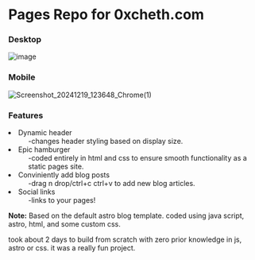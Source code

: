 <H1>Pages Repo for 0xcheth.com</H1>

<H3>Desktop</H3>

![image](https://github.com/user-attachments/assets/ff40f2a8-9210-44a9-aa2c-9a16c16fe092) 

<H3>Mobile</H3>

![Screenshot_20241219_123648_Chrome(1)](https://github.com/user-attachments/assets/3fe8c538-1d30-4ea1-8e91-b6094c9fdf53)


<H3>Features</H3>
<dl>
<li>Dynamic header</li>
    <dd>-changes header styling based on display size.</dd>
<li>Epic hamburger</li>
    <dd>-coded entirely in html and css to ensure smooth functionality as a static pages site.</dd>
<li>Conviniently add blog posts</li>
    <dd>-drag n drop/ctrl+c ctrl+v to add new blog articles.</dd>
<li>Social links</li>
    <dd>-links to your pages!</dd>
</dl>

<p>
<b>Note:</b>
Based on the default astro blog template. coded using java script, astro, html, and some custom css.

took about 2 days to build from scratch with zero prior knowledge in js, astro or css. it was a really fun project.
</p>
